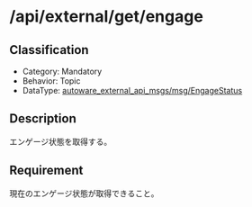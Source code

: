 # /api/external/get/engage

## Classification

- Category: Mandatory
- Behavior: Topic
- DataType: [autoware_external_api_msgs/msg/EngageStatus](https://github.com/tier4/autoware_api_msgs/blob/main/autoware_external_api_msgs/msg/EngageStatus.msg)

## Description

エンゲージ状態を取得する。

## Requirement

現在のエンゲージ状態が取得できること。
